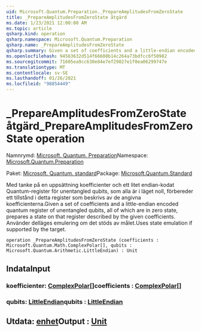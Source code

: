 ```yaml
---
uid: Microsoft.Quantum.Preparation._PrepareAmplitudesFromZeroState
title: _PrepareAmplitudesFromZeroState åtgärd
ms.date: 1/23/2021 12:00:00 AM
ms.topic: article
qsharp.kind: operation
qsharp.namespace: Microsoft.Quantum.Preparation
qsharp.name: _PrepareAmplitudesFromZeroState
qsharp.summary: Given a set of coefficients and a little-endian encoded quantum register of unentangled qubits, all of which are in zero state, prepares a state on that register described by the given coefficients. Uses state emulation if supported by the target.
ms.openlocfilehash: 94563632d514f66608b14c264a73bdfcc6f50982
ms.sourcegitcommit: 71605ea9cc630e84e7ef29027e1f0ea06299747e
ms.translationtype: MT
ms.contentlocale: sv-SE
ms.lasthandoff: 01/26/2021
ms.locfileid: "98854449"
---
```

# <a name="_prepareamplitudesfromzerostate-operation"></a><span data-ttu-id="0921d-102">_PrepareAmplitudesFromZeroState åtgärd</span><span class="sxs-lookup"><span data-stu-id="0921d-102">_PrepareAmplitudesFromZeroState operation</span></span>

<span data-ttu-id="0921d-103">Namnrymd: [Microsoft. Quantum. Preparation](xref:Microsoft.Quantum.Preparation)</span><span class="sxs-lookup"><span data-stu-id="0921d-103">Namespace: [Microsoft.Quantum.Preparation](xref:Microsoft.Quantum.Preparation)</span></span>

<span data-ttu-id="0921d-104">Paket: [Microsoft. Quantum. standard](https://nuget.org/packages/Microsoft.Quantum.Standard)</span><span class="sxs-lookup"><span data-stu-id="0921d-104">Package: [Microsoft.Quantum.Standard](https://nuget.org/packages/Microsoft.Quantum.Standard)</span></span>


<span data-ttu-id="0921d-105">Med tanke på en uppsättning koefficienter och ett litet endian-kodat Quantum-register för unentangled qubits, som alla är i läget noll, förbereder ett tillstånd i detta register som beskrivs av de angivna koefficienterna.</span><span class="sxs-lookup"><span data-stu-id="0921d-105">Given a set of coefficients and a little-endian encoded quantum register of unentangled qubits, all of which are in zero state, prepares a state on that register described by the given coefficients.</span></span> <span data-ttu-id="0921d-106">Använder delläges emulering om det stöds av målet.</span><span class="sxs-lookup"><span data-stu-id="0921d-106">Uses state emulation if supported by the target.</span></span>

```qsharp
operation _PrepareAmplitudesFromZeroState (coefficients : Microsoft.Quantum.Math.ComplexPolar[], qubits : Microsoft.Quantum.Arithmetic.LittleEndian) : Unit
```


## <a name="input"></a><span data-ttu-id="0921d-107">Indata</span><span class="sxs-lookup"><span data-stu-id="0921d-107">Input</span></span>

### <a name="coefficients--complexpolar"></a><span data-ttu-id="0921d-108">koefficienter: [ComplexPolar](xref:Microsoft.Quantum.Math.ComplexPolar)[]</span><span class="sxs-lookup"><span data-stu-id="0921d-108">coefficients : [ComplexPolar](xref:Microsoft.Quantum.Math.ComplexPolar)[]</span></span>




### <a name="qubits--littleendian"></a><span data-ttu-id="0921d-109">qubits: [LittleEndian](xref:Microsoft.Quantum.Arithmetic.LittleEndian)</span><span class="sxs-lookup"><span data-stu-id="0921d-109">qubits : [LittleEndian](xref:Microsoft.Quantum.Arithmetic.LittleEndian)</span></span>





## <a name="output--unit"></a><span data-ttu-id="0921d-110">Utdata: [enhet](xref:microsoft.quantum.lang-ref.unit)</span><span class="sxs-lookup"><span data-stu-id="0921d-110">Output : [Unit](xref:microsoft.quantum.lang-ref.unit)</span></span>

